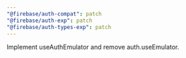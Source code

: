 ```yaml
---
"@firebase/auth-compat": patch
"@firebase/auth-exp": patch
"@firebase/auth-types-exp": patch
---
```


Implement useAuthEmulator and remove auth.useEmulator.
